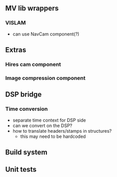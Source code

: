 ## MV lib wrappers

### VISLAM
- can use NavCam component(?)

## Extras

### Hires cam component

### Image compression component

## DSP bridge

### Time conversion

- separate time context for DSP side
- can we convert on the DSP?
- how to translate headers/stamps in structures?
    - this may need to be hardcoded

###

## Build system

## Unit tests

